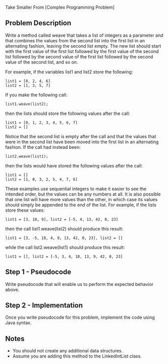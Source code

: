 Take Smaller From [Complex Programming Problem]

Problem Description
--------------------------------------------------------------------------------
Write a method called weave that takes a list of integers as a parameter and
that combines the values from the second list into the first list in an
alternating fashion, leaving the second list empty. The new list should start
with the first value of the first list followed by the first value of the second
list followed by the second value of the first list followed by the second value
of the second list, and so on.

  For example, if the variables list1 and list2 store the following:

    list1 = [0, 2, 4, 6]
    list2 = [1, 3, 5, 7]

  If you make the following call:

    list1.weave(list2);

  then the lists should store the following values after the call:

    list1 = [0, 1, 2, 3, 4, 5, 6, 7]
    list2 = []

  Notice that the second list is empty after the call and that the values that
  were in the second list have been moved into the first list in an alternating
  fashion. If the call had instead been:

    list2.weave(list1);

  then the lists would have stored the following values after the call:

    list1 = []
    list2 = [1, 0, 3, 2, 5, 4, 7, 6]

  These examples use sequential integers to make it easier to see the intended
  order, but the values can be any numbers at all. It is also possible that one
  list will have more values than the other, in which case its values should
  simply be appended to the end of the list. For example, if the lists store
  these values:

    list1 = [3, 18, 9], list2 = [-5, 4, 13, 42, 0, 23]

  then the call list1.weave(list2) should produce this result:

    list1 = [3, -5, 18, 4, 9, 13, 42, 0, 23], list2 = []

  while the call list2.weave(list1) should produce this result:

    list1 = [], list2 = [-5, 3, 4, 18, 13, 9, 42, 0, 23]

Step 1 - Pseudocode
--------------------------------------------------------------------------------
Write pseudocode that will enable us to perform the expected behavior above.

Step 2 - Implementation
--------------------------------------------------------------------------------
Once you write pseudocode for this problem, implement the code using Java syntax.

Notes
--------------------------------------------------------------------------------
  - You should not create any additional data structures.
  - Assume you are adding this method to the LinkedIntList class.